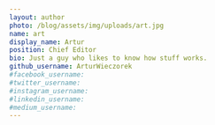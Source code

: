 ```yaml
---
layout: author
photo: /blog/assets/img/uploads/art.jpg
name: art
display_name: Artur
position: Chief Editor
bio: Just a guy who likes to know how stuff works.
github_username: ArturWieczorek
#facebook_username:
#twitter_username:
#instagram_username:
#linkedin_username:
#medium_username:
---
```

